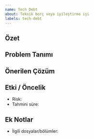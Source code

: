 ```yaml
---
name: Tech Debt
about: Teknik borç veya iyileştirme işi
labels: tech-debt
---
```


## Özet

## Problem Tanımı

## Önerilen Çözüm

## Etki / Öncelik

- Risk:
- Tahmini süre:

## Ek Notlar

- İlgili dosyalar/bölümler:
